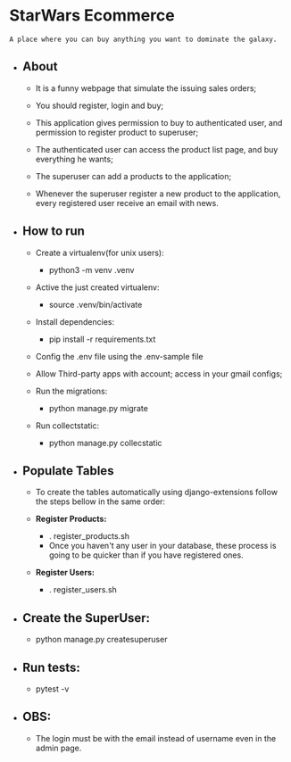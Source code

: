 # StarWars Ecommerce
`A place where you can buy anything you want to dominate the galaxy.`

* ## __About__
    - It is a funny webpage that simulate the issuing sales orders;

    - You should register, login and buy;

    - This application gives permission to buy to authenticated user, and permission to register product to superuser;

    - The authenticated user can access the product list page, and buy everything he wants;

    - The superuser can add a products to the application;

    - Whenever the superuser register a new product to the application, every registered user receive an email with news.

* ## __How to run__
  - Create a virtualenv(for unix users):
    - python3 -m venv .venv
  
  - Active the just created virtualenv:
    - source .venv/bin/activate

  - Install dependencies:
    - pip install -r requirements.txt
  
  - Config the .env file using the .env-sample file
  - Allow Third-party apps with account; access in your gmail configs;

  - Run the migrations:
    - python manage.py migrate
  
  - Run collectstatic:
    - python manage.py collecstatic

* ## __Populate Tables__
    - To create the tables automatically using django-extensions follow the steps bellow in the same order:
    
    - __Register Products:__
        - . register_products.sh
        - Once you haven't any user in your database, these process is going to be quicker than if you have registered ones.

    - __Register Users:__
        - . register_users.sh

* ## __Create the SuperUser:__
    - python manage.py createsuperuser

* ## __Run tests:__
    - pytest -v

* ## __OBS:__
    - The login must be with the email instead of username even in the admin page.
    
